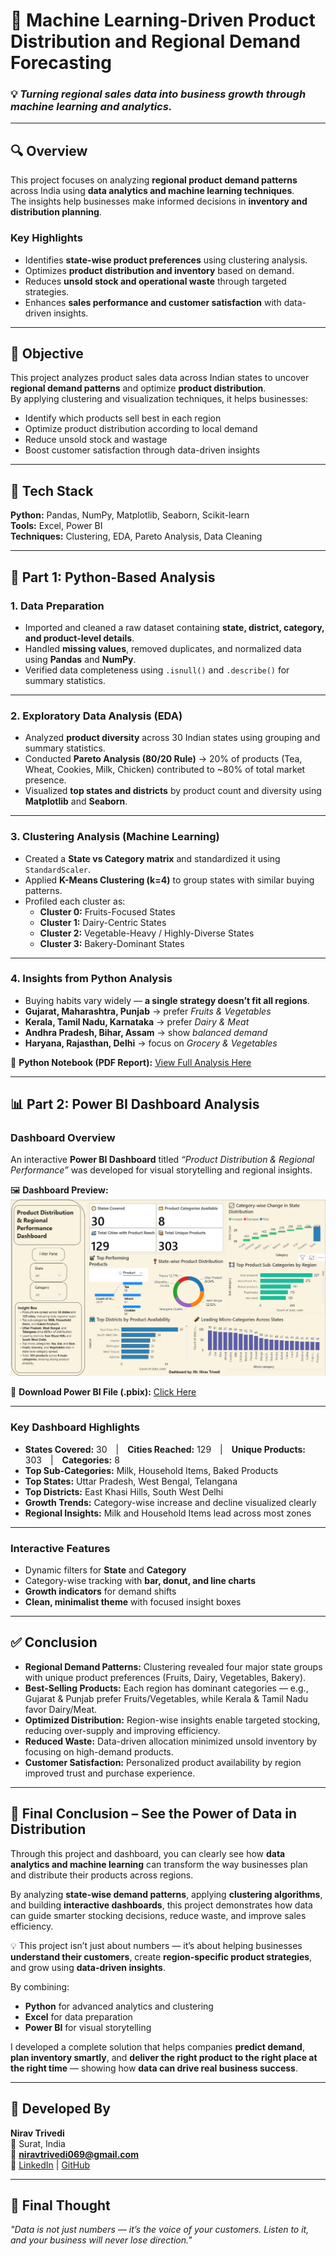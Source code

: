 # 🧩 Machine Learning-Driven Product Distribution and Regional Demand Forecasting

### 💡 *Turning regional sales data into business growth through machine learning and analytics.*

---

## 🔍 Overview

This project focuses on analyzing **regional product demand patterns** across India using **data analytics and machine learning techniques**.  
The insights help businesses make informed decisions in **inventory and distribution planning**.

### Key Highlights
- Identifies **state-wise product preferences** using clustering analysis.  
- Optimizes **product distribution and inventory** based on demand.  
- Reduces **unsold stock and operational waste** through targeted strategies.  
- Enhances **sales performance and customer satisfaction** with data-driven insights.  

---

## 🎯 Objective

This project analyzes product sales data across Indian states to uncover **regional demand patterns** and optimize **product distribution**.  
By applying clustering and visualization techniques, it helps businesses:

- Identify which products sell best in each region  
- Optimize product distribution according to local demand  
- Reduce unsold stock and wastage  
- Boost customer satisfaction through data-driven insights  

---

## 🧩 Tech Stack

**Python:** Pandas, NumPy, Matplotlib, Seaborn, Scikit-learn  
**Tools:** Excel, Power BI  
**Techniques:** Clustering, EDA, Pareto Analysis, Data Cleaning  

---

## 🐍 Part 1: Python-Based Analysis

### 1. Data Preparation
- Imported and cleaned a raw dataset containing **state, district, category, and product-level details**.  
- Handled **missing values**, removed duplicates, and normalized data using **Pandas** and **NumPy**.  
- Verified data completeness using `.isnull()` and `.describe()` for summary statistics.  

---

### 2. Exploratory Data Analysis (EDA)
- Analyzed **product diversity** across 30 Indian states using grouping and summary statistics.  
- Conducted **Pareto Analysis (80/20 Rule)** → 20% of products (Tea, Wheat, Cookies, Milk, Chicken) contributed to ~80% of total market presence.  
- Visualized **top states and districts** by product count and diversity using **Matplotlib** and **Seaborn**.  

---

### 3. Clustering Analysis (Machine Learning)
- Created a **State vs Category matrix** and standardized it using `StandardScaler`.  
- Applied **K-Means Clustering (k=4)** to group states with similar buying patterns.  
- Profiled each cluster as:  
  - **Cluster 0:** Fruits-Focused States  
  - **Cluster 1:** Dairy-Centric States  
  - **Cluster 2:** Vegetable-Heavy / Highly-Diverse States  
  - **Cluster 3:** Bakery-Dominant States  

---

### 4. Insights from Python Analysis
- Buying habits vary widely — **a single strategy doesn’t fit all regions**.  
- **Gujarat, Maharashtra, Punjab** → prefer *Fruits & Vegetables*  
- **Kerala, Tamil Nadu, Karnataka** → prefer *Dairy & Meat*  
- **Andhra Pradesh, Bihar, Assam** → show *balanced demand*  
- **Haryana, Rajasthan, Delhi** → focus on *Grocery & Vegetables*  

📄 **Python Notebook (PDF Report):** [View Full Analysis Here](https://github.com/niravtrivedi23/Market-Product-Demand-Analysis/blob/main/Product%20Based%20Advance%20Analysis.pdf)

---

## 📊 Part 2: Power BI Dashboard Analysis

### Dashboard Overview
An interactive **Power BI Dashboard** titled *“Product Distribution & Regional Performance”* was developed for visual storytelling and regional insights.  

🖼️ **Dashboard Preview:**  
![Product Based Dashboard](https://github.com/niravtrivedi23/Market-Product-Demand-Analysis/blob/main/Product%20Based%20Dashboard.png)  

📂 **Download Power BI File (.pbix):** [Click Here](https://github.com/niravtrivedi23/Market-Product-Demand-Analysis/blob/main/Dairy%20and%20Other%20Product%20Analysis%20Project%20Dashboard.pbix)  

---

### Key Dashboard Highlights
- **States Covered:** 30 | **Cities Reached:** 129 | **Unique Products:** 303 | **Categories:** 8  
- **Top Sub-Categories:** Milk, Household Items, Baked Products  
- **Top States:** Uttar Pradesh, West Bengal, Telangana  
- **Top Districts:** East Khasi Hills, South West Delhi  
- **Growth Trends:** Category-wise increase and decline visualized clearly  
- **Regional Insights:** Milk and Household Items lead across most zones  

---

### Interactive Features
- Dynamic filters for **State** and **Category**  
- Category-wise tracking with **bar, donut, and line charts**  
- **Growth indicators** for demand shifts  
- **Clean, minimalist theme** with focused insight boxes  

---

## ✅ Conclusion

- **Regional Demand Patterns:** Clustering revealed four major state groups with unique product preferences (Fruits, Dairy, Vegetables, Bakery).  
- **Best-Selling Products:** Each region has dominant categories — e.g., Gujarat & Punjab prefer Fruits/Vegetables, while Kerala & Tamil Nadu favor Dairy/Meat.  
- **Optimized Distribution:** Region-wise insights enable targeted stocking, reducing over-supply and improving efficiency.  
- **Reduced Waste:** Data-driven allocation minimized unsold inventory by focusing on high-demand products.  
- **Customer Satisfaction:** Personalized product availability by region improved trust and purchase experience.  

---

## 🌟 Final Conclusion – See the Power of Data in Distribution

Through this project and dashboard, you can clearly see how **data analytics and machine learning** can transform the way businesses plan and distribute their products across regions.  

By analyzing **state-wise demand patterns**, applying **clustering algorithms**, and building **interactive dashboards**, this project demonstrates how data can guide smarter stocking decisions, reduce waste, and improve sales efficiency.  

💡 This project isn’t just about numbers — it’s about helping businesses **understand their customers**, create **region-specific product strategies**, and grow using **data-driven insights**.  

By combining:  
- **Python** for advanced analytics and clustering  
- **Excel** for data preparation  
- **Power BI** for visual storytelling  

I developed a complete solution that helps companies **predict demand**, **plan inventory smartly**, and **deliver the right product to the right place at the right time** — showing how **data can drive real business success**.  

---

## 💼 Developed By

**Nirav Trivedi**  
📍 Surat, India  
📧 **niravtrivedi069@gmail.com**  
🔗 [LinkedIn](https://www.linkedin.com/in/trivedi-nirav-a1760424b) | [GitHub](https://github.com/niravtrivedi23)  

---

## 💭 Final Thought

*"Data is not just numbers — it’s the voice of your customers. Listen to it, and your business will never lose direction."*
